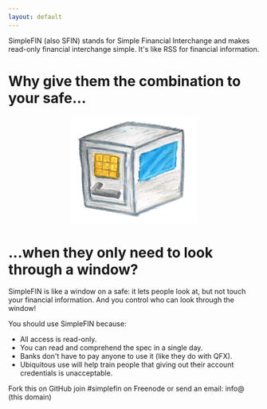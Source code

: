 ```yaml
---
layout: default
---
```


SimpleFIN (also SFIN) stands for Simple Financial Interchange and makes read-only financial interchange simple. It's like RSS for financial information.

# Why give them the combination to your safe...

<center>
    <img src="/img/safe.small.png" style="width: 50%;">
</center>

# ...when they only need to look through a window?

SimpleFIN is like a window on a safe: it lets people look at, but not touch your financial information. And you control who can look through the window!

You should use SimpleFIN because:

- All access is read-only.
- You can read and comprehend the spec in a single day.
- Banks don't have to pay anyone to use it (like they do with QFX).
- Ubiquitous use will help train people that giving out their account credentials is unacceptable.

Fork this on GitHub join #simplefin on Freenode or send an email: info@ (this domain)

